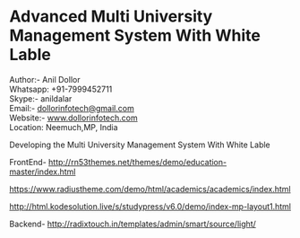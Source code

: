 # Advanced Multi University Management System With White Lable
Author:-  Anil Dollor<br>
Whatsapp: +91-7999452711<br>
Skype:-   anildalar<br>
Email:- dollorinfotech@gmail.com<br>
Website:- www.dollorinfotech.com<br>
Location: Neemuch,MP, India<br>

Developing the Multi University Management System With White Lable


FrontEnd-
http://rn53themes.net/themes/demo/education-master/index.html

https://www.radiustheme.com/demo/html/academics/academics/index.html

http://html.kodesolution.live/s/studypress/v6.0/demo/index-mp-layout1.html

Backend-
http://radixtouch.in/templates/admin/smart/source/light/
